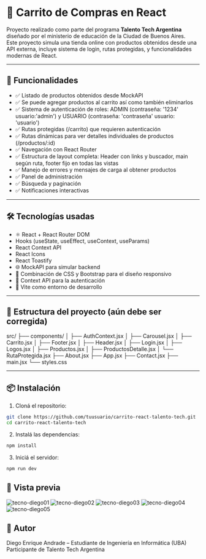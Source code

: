 # 🛒 Carrito de Compras en React

Proyecto realizado como parte del programa **Talento Tech Argentina** diseñado por el ministerio de educación de la Ciudad de Buenos Aires.  
Este proyecto simula una tienda online con productos obtenidos desde una API externa, incluye sistema de login, rutas protegidas, y funcionalidades modernas de React.

---

## 🚀 Funcionalidades

- ✅ Listado de productos obtenidos desde MockAPI
- ✅ Se puede agregar productos al carrito así como también eliminarlos
- ✅ Sistema de autenticación de roles: ADMIN (contraseña: '1234' usuario:'admin') y USUARIO (contraseña: 'contraseña' usuario: 'usuario')
- ✅ Rutas protegidas (/carrito) que requieren autenticación
- ✅ Rutas dinámicas para ver detalles individuales de productos (/productos/:id)
- ✅ Navegación con React Router
- ✅ Estructura de layout completa: Header con links y buscador, main según ruta, footer fijo en todas las vistas
- ✅ Manejo de errores y mensajes de carga al obtener productos
- ✅ Panel de administración
- ✅ Búsqueda y paginación
- ✅ Notificaciones interactivas
  

---

## 🛠️ Tecnologías usadas

- ⚛️ React + React Router DOM
- Hooks (useState, useEffect, useContext, useParams)
- React Context API
- React Icons
- React Toastify
- 🌐 MockAPI para simular backend
- 🎨 Combinación de CSS y Bootstrap para el diseño responsivo
- 🔐 Context API para la autenticación
- 🚀 Vite como entorno de desarrollo



---

## 📁 Estructura del proyecto (aún debe ser corregida)

src/
├── components/
│ ├── AuthContext.jsx
│ ├── Carousel.jsx
│ ├── Carrito.jsx
│ ├── Footer.jsx
│ ├── Header.jsx
│ ├── Login.jsx
│ ├── Logos.jsx
│ ├── Productos.jsx
│ ├── ProductosDetalle.jsx
│ └── RutaProtegida.jsx
├── About.jsx
├── App.jsx
├── Contact.jsx
├── main.jsx
└── styles.css


---

## 📦 Instalación

1. Cloná el repositorio:

```bash
git clone https://github.com/tuusuario/carrito-react-talento-tech.git
cd carrito-react-talento-tech 
```

2. Instalá las dependencias:

```bash
npm install
```

3. Iniciá el servidor:

```bash
npm run dev
```
## 📸 Vista previa

![tecno-diego01](https://github.com/user-attachments/assets/9e96dd46-2d04-44e2-ac65-d7fdf97aae4d)
![tecno-diego02](https://github.com/user-attachments/assets/9a4de326-1dd2-4c27-b9fb-3581d5153212)
![tecno-diego03](https://github.com/user-attachments/assets/79e6f18d-0570-44d0-9078-dee6f5076b7e)
![tecno-diego04](https://github.com/user-attachments/assets/cbb2726b-5ed3-441c-a3de-385f6124cb96)
![tecno-diego05](https://github.com/user-attachments/assets/743f8373-c895-4e08-a28d-5b78c877de5e)

## 🧠 Autor
Diego Enrique Andrade – Estudiante de Ingeniería en Informática (UBA)
Participante de Talento Tech Argentina
